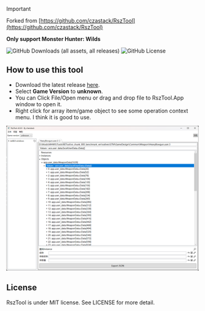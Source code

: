 >[!IMPORTANT]
>
>Forked from [https://github.com/czastack/RszTool](https://github.com/czastack/RszTool)
>
>**Only support Monster Hunter: Wilds**

![GitHub Downloads (all assets, all releases)](https://img.shields.io/github/downloads/dzxrly/RszTool-MHWS/total?style=flat-square&label=Total%20Downloads) ![GitHub License](https://img.shields.io/github/license/dzxrly/RszTool-MHWS?style=flat-square&label=License)

## How to use this tool

- Download the latest release [here](https://github.com/dzxrly/RszTool-MHWS/releases).
- Select **Game Version** to **unknown**.
- You can Click File/Open menu or drag and drop file to RszTool.App window to open it.
- Right click for array item/game object to see some operation context menu. I think it is good to use.

![how-to-use](Docs/images/how-to-use.png)

## License

RszTool is under MIT license. See LICENSE for more detail. 
